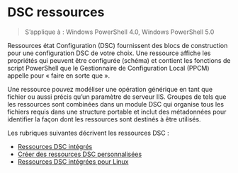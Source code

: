 # DSC ressources

>S’applique à : Windows PowerShell 4.0, Windows PowerShell 5.0

Ressources état Configuration (DSC) fournissent des blocs de construction pour une configuration DSC de votre choix. Une ressource affiche les propriétés qui peuvent être configurée (schéma) et contient les fonctions de script PowerShell que le Gestionnaire de Configuration Local (PPCM) appelle pour « faire en sorte que ».

Une ressource pouvez modéliser une opération générique en tant que fichier ou aussi précis qu’un paramètre de serveur IIS.  Groupes de tels que les ressources sont combinées dans un module DSC qui organise tous les fichiers requis dans une structure portable et inclut des métadonnées pour identifier la façon dont les ressources sont destinés à être utilisés.  

Les rubriques suivantes décrivent les ressources DSC :

- [Ressources DSC intégrés](builtInResource.md)
- [Créer des ressources DSC personnalisées](authoringResource.md)
- [Ressources DSC intégrées pour Linux](lnxBuiltInResources.md)